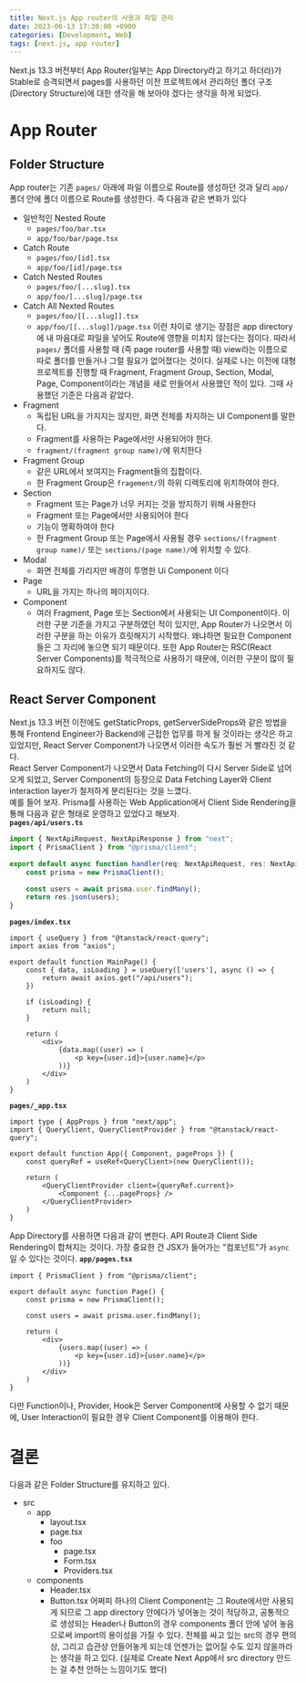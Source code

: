 ```yaml
---
title: Next.js App router의 사용과 파일 관리
date: 2023-06-13 17:30:00 +0900
categories: [Development, Web]
tags: [next.js, app router]
---
```

Next.js 13.3 버전부터 App Router(일부는 App Directory라고 하기고 하더라)가 Stable로 승격되면서 pages를 사용하던 이전 프로젝트에서 관리하던 폴더 구조(Directory Structure)에 대한 생각을 해 보아야 겠다는 생각을 하게 되었다.
# App Router
## Folder Structure
App router는 기존 `pages/` 아래에 파일 이름으로 Route를 생성하던 것과 달리 `app/` 폴더 안에 폴더 이름으로 Route를 생성한다. 즉 다음과 같은 변화가 있다
- 일반적인 Nested Route
	- `pages/foo/bar.tsx`
	- `app/foo/bar/page.tsx`
- Catch Route
	- `pages/foo/[id].tsx`
	- `app/foo/[id]/page.tsx`
- Catch Nested Routes
	- `pages/foo/[...slug].tsx`
	- `app/foo/[...slug]/page.tsx`
- Catch All Nexted Routes
	- `pages/foo/[[...slug]].tsx`
	- `app/foo/[[...slug]]/page.tsx`
이런 차이로 생기는 장점은 app directory에 내 마음대로 파일을 넣어도 Route에 영향을 미치지 않는다는 점이다. 따라서 `pages/` 폴더를 사용할 때 (즉 page router를 사용할 때) view라는 이름으로 따로 폴더를 만들거나 그럴 필요가 없어졌다는 것이다.
실제로 나는 이전에 대형 프로젝트를 진행할 때 Fragment, Fragment Group, Section, Modal, Page, Component이라는 개념을 새로 만들어서 사용했던 적이 있다. 그때 사용했던 기준은 다음과 같았다.
- Fragment
	- 독립된 URL을 가지지는 않지만, 화면 전체를 차지하는 UI Component를 말한다. 
	- Fragment를 사용하는 Page에서만 사용되어야 한다.
	- `fragment/(fragment group name)/`에 위치한다
- Fragment Group
	- 같은 URL에서 보여지는 Fragment들의 집합이다.
	- 한 Fragment Group은 `fragement/`의 하위 디렉토리에 위치하여야 한다.
- Section
	- Fragment 또는 Page가 너무 커지는 것을 방지하기 위해 사용한다
	- Fragment 또는 Page에서만 사용되어야 한다
	- 기능이 명확하여야 한다
	- 한 Fragment Group 또는 Page에서 사용될 경우 `sections/(fragment group name)/` 또는 `sections/(page name)/`에 위치할 수 있다.
- Modal
	- 화면 전체를 가리지만 배경이 투명한 Ui Component 이다
- Page
	- URL을 가지는 하나의 페이지이다.
- Component
	- 여러 Fragment, Page 또는 Section에서 사용되는 UI Component이다.
이러한 구분 기준을 가지고 구분하였던 적이 있지만, App Router가 나오면서 이러한 구분을 하는 이유가 흐릿해지기 시작했다. 왜냐하면 필요한 Component들은 그 자리에 놓으면 되기 때문이다. 또한 App Router는 RSC(React Server Components)를 적극적으로 사용하기 때문에, 이러한 구분이 많이 필요하지도 않다.
## React Server Component
Next.js 13.3 버전 이전에도 getStaticProps, getServerSideProps와 같은 방법을 통해 Frontend Engineer가 Backend에 근접한 업무를 하게 될 것이라는 생각은 하고 있었지만, React Server Component가 나오면서 이러한 속도가 훨씬 거 빨라진 것 같다.  
React Server Component가 나오면서 Data Fetching이 다시 Server Side로 넘어오게 되었고, Server Component의 등장으로 Data Fetching Layer와 Client interaction layer가 철저하게 분리된다는 것을 느꼈다.  
예를 들어 보자. Prisma를 사용하는 Web Application에서 Client Side Rendering을 툥해 다음과 같은 형태로 운영하고 있었다고 해보자.  
**`pages/api/users.ts`**
```typescript
import { NextApiRequest, NextApiResponse } from "next";
import { PrismaClient } from "@prisma/client";

export default async function handler(req: NextApiRequest, res: NextApiResponse) {
	const prisma = new PrismaClient();

	const users = await prisma.user.findMany();
	return res.json(users);
}

```
**`pages/index.tsx`**
```tsx
import { useQuery } from "@tanstack/react-query";
import axios from "axios";

export default function MainPage() {
	const { data, isLoading } = useQuery(['users'], async () => {
		return await axios.get("/api/users");
	})

	if (isLoading) {
		return null;
	}

	return (
		<div>
			{data.map((user) => (
				<p key={user.id}>{user.name}</p>
			))}
		</div>
	)
}
```
**`pages/_app.tsx`**
```tsx
import type { AppProps } from "next/app";
import { QueryClient, QueryClientProvider } from "@tanstack/react-query";

export default function App({ Component, pageProps }) {
	const queryRef = useRef<QueryClient>(new QueryClient());

	return (
		<QueryClientProvider client={queryRef.current}>
			<Component {...pageProps} />
		</QueryClientProvider>
	)
}
```
App Directory를 사용하면 다음과 같이 변한다. API Route과 Client Side Rendering이 합쳐지는 것이다. 가장 중요한 건 JSX가 들어가는 "컴포넌트"가 `async`일 수 있다는 것이다.
**`app/pages.tsx`**
```tsx
import { PrismaClient } from "@prisma/client";

export default async function Page() {
	const prisma = new PrismaClient();

	const users = await prisma.user.findMany();

	return (
		<div>
			{users.map((user) => (
				<p key={user.id}>{user.name}</p>
			))}
		</div>
	)
}
```
다만 Function이나, Provider, Hook은 Server Component에 사용할 수 없기 때문에, User Interaction이 필요한 경우 Client Component를 이용해야 한다.
# 결론
다음과 같은 Folder Structure를 유지하고 있다.
- src
	- app
		- layout.tsx
		- page.tsx
		- foo
			- page.tsx
			- Form.tsx
			- Providers.tsx
	- components
		- Header.tsx
		- Button.tsx
어쩌피 하나의 Client Component는 그 Route에서만 사용되게 되므로 그 app directory 안에다가 넣어놓는 것이 적당하고, 공통적으로 생성되는 Header나 Button의 경우 components 폴더 안에 넣어 놓음으로써 import의 용이성을 가질 수 있다.
전체를 싸고 있는 src의 경우 편의상, 그리고 습관상 만들어놓게 되는데 언젠가는 없어질 수도 있지 않을까라는 생각을 하고 있다. (실제로 Create Next App에서 src directory 만드는 걸 추천 안하는 느낌이기도 했다)
